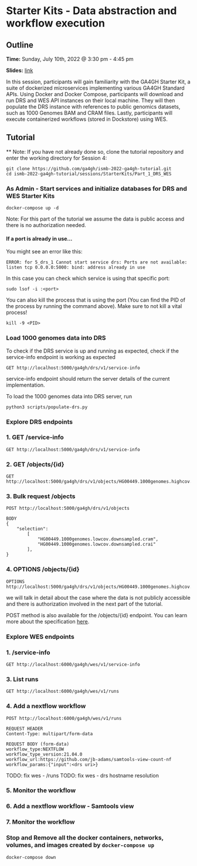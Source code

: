 # Starter Kits - Data abstraction and workflow execution

## Outline

**Time:** Sunday, July 10th, 2022 @ 3:30 pm - 4:45 pm

**Slides:** [link](https://docs.google.com/presentation/d/1cJe5MyI6K0sHBHNcsvbLTbgaYGzsnVLCrYiEBtD2e2c)

In this session, participants will gain familiarity with the GA4GH Starter Kit, a suite of dockerized microservices implementing various GA4GH Standard APIs. Using Docker and Docker Compose, participants will download and run DRS and WES API instances on their local machine. They will then populate the DRS instance with references to public genomics datasets, such as 1000 Genomes BAM and CRAM files. Lastly, participants will execute containerized workflows (stored in Dockstore) using WES.

## Tutorial

** Note: If you have not already done so, clone the tutorial repository and enter the working directory for Session 4:

```
git clone https://github.com/ga4gh/ismb-2022-ga4gh-tutorial.git
cd ismb-2022-ga4gh-tutorial/sessions/StarterKits/Part_1_DRS_WES
```

### As Admin - Start services and initialize databases for DRS and WES Starter Kits

```
docker-compose up -d
```

Note: For this part of the tutorial we assume the data is public access 
and there is no authorization needed. 

#### If a port is already in use...

You might see an error like this:
```
ERROR: for 5_drs_1 Cannot start service drs: Ports are not available: listen tcp 0.0.0.0:5000: bind: address already in use
```
In this case you can check which service is using that specific port:
```
sudo lsof -i :<port>
```
You can also kill the process that is using the port (You can find the PID of the process by running the command above). 
Make sure to not kill a vital process!
```
kill -9 <PID>
```

### Load 1000 genomes data into DRS

To check if the DRS service is up and running as expected, check if the service-info endpoint is working as expected

```
GET http://localhost:5000/ga4gh/drs/v1/service-info
```
service-info endpoint should return the server details of the current implementation.

To load the 1000 genomes data into DRS server, run

```
python3 scripts/populate-drs.py
```

### Explore DRS endpoints
### 1. GET /service-info

```
GET http://localhost:5000/ga4gh/drs/v1/service-info
```

### 2. GET /objects/{id}

```
GET http://localhost:5000/ga4gh/drs/v1/objects/HG00449.1000genomes.highcov.downsampled.cram
```



### 3. Bulk request /objects

```
POST http://localhost:5000/ga4gh/drs/v1/objects

BODY
{
    "selection":
        [
            "HG00449.1000genomes.lowcov.downsampled.cram",
            "HG00449.1000genomes.lowcov.downsampled.crai"
        ],
}
```

### 4. OPTIONS /objects/{id}

```
OPTIONS http://localhost:5000/ga4gh/drs/v1/objects/HG00449.1000genomes.highcov.downsampled.cram 
```
we will talk in detail about the case where the data is not publicly accessible and there is authorization involved in the next part of the tutorial.

POST method is also available for the /objects/{id} endpoint. You can learn more about the specification [here](https://ga4gh.github.io/data-repository-service-schemas/preview/release/drs-1.2.0/docs/).


### Explore WES endpoints
### 1. /service-info

```
GET http://localhost:6000/ga4gh/wes/v1/service-info
```


### 3. List runs

```
GET http://localhost:6000/ga4gh/wes/v1/runs
```

### 4. Add a nextflow workflow 

```
POST http://localhost:6000/ga4gh/wes/v1/runs

REQUEST HEADER 
Content-Type: multipart/form-data

REQUEST BODY (form-data)
workflow_type:NEXTFLOW
workflow_type_version:21.04.0
workflow_url:https://github.com/jb-adams/samtools-view-count-nf
workflow_params:{"input":<drs uri>}
```
TODO: fix wes - /runs
TODO: fix wes - drs hostname resolution
### 5. Monitor the workflow


### 6. Add a nextflow workflow - Samtools view


### 7. Monitor the workflow

### Stop and Remove all the docker containers, networks, volumes, and images created by `docker-compose up`
```
docker-compose down
```
